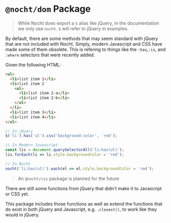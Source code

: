 # `@nocht/dom` Package

> While Nocht does export a `$` alias like jQuery, in the documentation we only use `nocht`. `$` will refer to jQuery in examples.

By default, there are some methods that may seem standard with jQuery that are not included with Nocht. Simply, modern Javascript and CSS have made some of them obsolete. This is refering to things like the `:has`,`:is`, and `:where` selectors that were recently added.

Given the following HTML:

```html
<ul>
  <li>list item 1</li>
  <li>list item 2
    <ul>
      <li>list item 2-a</li>
      <li>list item 2-b</li>
    </ul>
  </li>
  <li>list item 3</li>
  <li>list item 4</li>
</ul>
```

```js
// In jQuery
$('li').has('ul').css('background-color', 'red');

// In Modern Javascript
const lis = document.querySelectorAll('li:has(ul)');
lis.forEach(li => li.style.backgroundColor = 'red');

// In Nocht
nocht('li:has(ul)').each(el => el.style.backgroundColor = 'red');
```

> An `@nocht/css` package is planned for the future

There are still some functions from jQuery that didn't make it to Javascript or CSS yet. 

This package includes those functions as well as extend the functions that do exist in both jQuery and Javascript, e.g. `.closest()`, to work like they would in jQuery.


